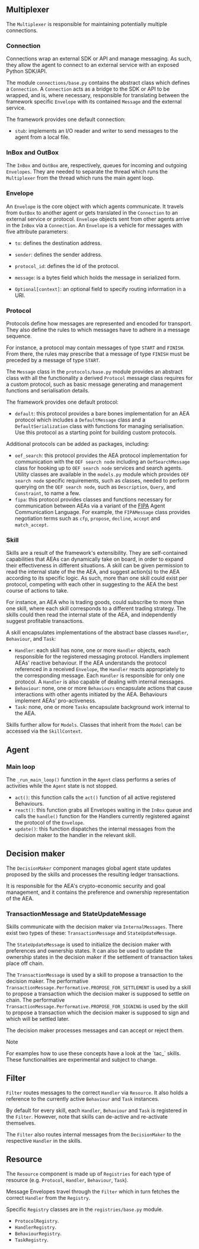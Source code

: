 ## Multiplexer

The `Multiplexer` is responsible for maintaining potentially multiple connections.

### Connection

Connections wrap an external SDK or API and manage messaging. As such, they allow the agent to connect to an external service with an exposed Python SDK/API.

The module `connections/base.py` contains the abstract class which defines a `Connection`. A `Connection` acts as a bridge to the SDK or API to be wrapped, and is, where necessary, responsible for translating between the framework specific `Envelope` with its contained `Message` and the external service.

The framework provides one default connection:

* `stub`: implements an I/O reader and writer to send messages to the agent from a local file.

### InBox and OutBox

The `InBox` and `OutBox` are, respectively, queues for incoming and outgoing `Envelopes`. They are needed to separate the thread which runs the `Multiplexer` from the thread which runs the main agent loop.

### Envelope

An `Envelope` is the core object with which agents communicate. It travels from `OutBox` to another agent or gets translated in the `Connection` to an external service or protocol. `Envelope` objects sent from other agents arrive in the `InBox` via a `Connection`. An `Envelope` is a vehicle for messages with five attribute parameters:

* `to`: defines the destination address.

* `sender`: defines the sender address.

* `protocol_id`: defines the id of the protocol.

* `message`: is a bytes field which holds the message in serialized form.

* `Optional[context]`: an optional field to specify routing information in a URI.


### Protocol

Protocols define how messages are represented and encoded for transport. They also define the rules to which messages have to adhere in a message sequence. 

For instance, a protocol may contain messages of type `START` and `FINISH`. From there, the rules may prescribe that a message of type `FINISH` must be preceded by a message of type `START`.

The `Message` class in the `protocols/base.py` module provides an abstract class with all the functionality a derived `Protocol` message class requires for a custom protocol, such as basic message generating and management functions and serialisation details.

The framework provides one default protocol:

* `default`: this protocol provides a bare bones implementation for an AEA protocol which includes a `DefaultMessage` class and a `DefaultSerialization` class with functions for managing serialisation. Use this protocol as a starting point for building custom protocols.


Additional protocols can be added as packages, including:

* `oef_search`: this protocol provides the AEA protocol implementation for communication with the `OEF search node` including an `OefSearchMessage` class for hooking up to `OEF search node` services and search agents. Utility classes are available in the `models.py` module which provides `OEF search node` specific requirements, such as classes, needed to perform querying on the `OEF search node`, such as `Description`, `Query`, and `Constraint`, to name a few.
* `fipa`: this protocol provides classes and functions necessary for communication between AEAs via a variant of the [FIPA](http://www.fipa.org/repository/aclspecs.html) Agent Communication Language. For example, the `FIPAMessage` class provides negotiation terms such as `cfp`, `propose`, `decline`, `accept` and `match_accept`.

### Skill

Skills are a result of the framework's extensibility. They are self-contained capabilities that AEAs can dynamically take on board, 
in order to expand their effectiveness in different situations. 
A skill can be given permission to read the internal state of the the AEA, and suggest action(s) to the AEA according to its specific logic. 
As such, more than one skill could exist per protocol, competing with each other in suggesting to the AEA the best course of actions to take. 

For instance, an AEA who is trading goods, could subscribe to more than one skill, where each skill corresponds to a different trading strategy. 
The skills could then read the internal state of the AEA, and independently suggest profitable transactions. 

A skill encapsulates implementations of the abstract base classes `Handler`, `Behaviour`, and `Task`:

* `Handler`: each skill has none, one or more `Handler` objects, each responsible for the registered messaging protocol. Handlers implement AEAs' reactive behaviour. If the AEA understands the protocol referenced in a received `Envelope`, the `Handler` reacts appropriately to the corresponding message. Each `Handler` is responsible for only one protocol. A `Handler` is also capable of dealing with internal messages.
* `Behaviour`: none, one or more `Behaviours` encapsulate actions that cause interactions with other agents initiated by the AEA. Behaviours implement AEAs' pro-activeness.
* `Task`: none, one or more `Tasks` encapsulate background work internal to the AEA.

Skills further allow for `Models`. Classes that inherit from the `Model` can be accessed via the `SkillContext`.


## Agent 

### Main loop

The `_run_main_loop()` function in the `Agent` class performs a series of activities while the `Agent` state is not stopped.

* `act()`: this function calls the `act()` function of all active registered Behaviours.
* `react()`: this function grabs all Envelopes waiting in the `InBox` queue and calls the `handle()` function for the Handlers currently registered against the protocol of the `Envelope`.
* `update()`: this function dispatches the internal messages from the decision maker to the handler in the relevant skill.


## Decision maker

The `DecisionMaker` component manages global agent state updates proposed by the skills and processes the resulting ledger transactions.

It is responsible for the AEA's crypto-economic security and goal management, and it contains the preference and ownership representation of the AEA.

### TransactionMessage and StateUpdateMessage

Skills communicate with the decision maker via `InternalMessages`. There exist two types of these: `TransactionMessage` and `StateUpdateMessage`.

The `StateUpdateMessage` is used to initialize the decision maker with preferences and ownership states. It can also be used to update the ownership states in the decision maker if the settlement of transaction takes place off chain.

The `TransactionMessage` is used by a skill to propose a transaction to the decision maker. The performative `TransactionMessage.Performative.PROPOSE_FOR_SETTLEMENT` is used by a skill to propose a transaction which the decision maker is supposed to settle on chain. The performative `TransactionMessage.Performative.PROPOSE_FOR_SIGNING` is used by the skill to propose a transaction which the decision maker is supposed to sign and which will be settled later.

The decision maker processes messages and can accept or reject them.

<div class="admonition note">
  <p class="admonition-title">Note</p>
  <p>For examples how to use these concepts have a look at the `tac_` skills. These functionalities are experimental and subject to change.
</p>
</div>

## Filter

`Filter` routes messages to the correct `Handler` via `Resource`. It also holds a reference to the currently active `Behaviour` and `Task` instances.

By default for every skill, each `Handler`, `Behaviour` and `Task` is registered in the `Filter`. However, note that skills can de-active and re-activate themselves.

The `Filter` also routes internal messages from the `DecisionMaker` to the respective `Handler` in the skills.

## Resource 

The `Resource` component is made up of `Registries` for each type of resource (e.g. `Protocol`, `Handler`, `Behaviour`, `Task`). 

Message Envelopes travel through the `Filter` which in turn fetches the correct `Handler` from the `Registry`.

Specific `Registry` classes are in the `registries/base.py` module.

* `ProtocolRegistry`.
* `HandlerRegistry`. 
* `BehaviourRegistry`.
* `TaskRegistry`.



<br />

